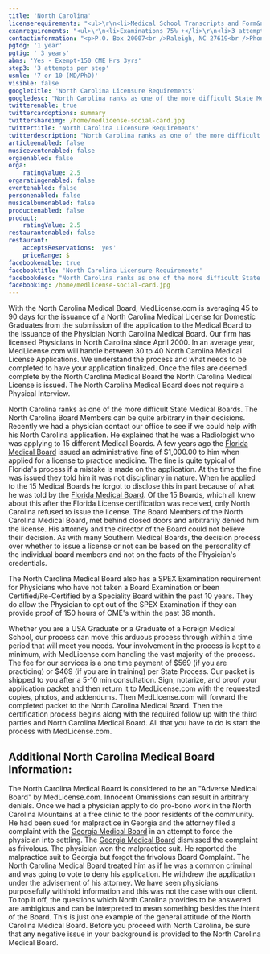```yaml
---
title: 'North Carolina'
licenserequirements: "<ul>\r\n<li>Medical School Transcripts and Form&nbsp;</li>\r\n<li>All PGY Training</li>\r\n<li>Fingerprint Cards/Background Check</li>\r\n<li>All State Medical Licenses (past/present)</li>\r\n<li>2 Physician References</li>\r\n<li>National or State Examination Scores</li>\r\n<li>ECFMG CVS Report or Fifth Pathway (exam chart)</li>\r\n<li>FCVS required if a packet has been established</li>\r\n</ul>"
examrequirements: "<ul>\r\n<li>Examinations 75% +</li>\r\n<li>3 attempt limit Step 3 of the USMLE</li>\r\n<li>7 year limit- USMLE or 10 years if (Md/Phd)</li>\r\n<li>1 year PGY for USA Grads</li>\r\n<li>3 year PGY for International Grads</li>\r\n<li>Yes - 10 year rule or SPEX or 150 CME hrs</li>\r\n<li>State Exam Accepted if Pre-1975</li>\r\n</ul>"
contactinformation: "<p>P.O. Box 20007<br />Raleigh, NC 27619<br />Phone: (919) 326-1100<br />Fax (919) 326-1131</p>\r\n<p><a href=\"https://www.ncmedboard.org/\">www.ncmedboard.org</a></p>"
pgtdg: '1 year'
pgtig: ' 3 years'
abms: 'Yes - Exempt-150 CME Hrs 3yrs'
step3: '3 attempts per step'
usmle: '7 or 10 (MD/PhD)'
visible: false
googletitle: 'North Carolina Licensure Requirements'
googledesc: "North Carolina ranks as one of the more difficult State Medical Boards. However, licensure is averaging 45 to 90 days for Domestic Graduates from the submission of the application to the Medical Board to the issuance of the Physician North Carolina Medical Board. \r\n"
twitterenable: true
twittercardoptions: summary
twittershareimg: /home/medlicense-social-card.jpg
twittertitle: 'North Carolina Licensure Requirements'
twitterdescription: "North Carolina ranks as one of the more difficult State Medical Boards. However, licensure is averaging 45 to 90 days for Domestic Graduates from the submission of the application to the Medical Board to the issuance of the Physician North Carolina Medical Board. \r\n"
articleenabled: false
musiceventenabled: false
orgaenabled: false
orga:
    ratingValue: 2.5
orgaratingenabled: false
eventenabled: false
personenabled: false
musicalbumenabled: false
productenabled: false
product:
    ratingValue: 2.5
restaurantenabled: false
restaurant:
    acceptsReservations: 'yes'
    priceRange: $
facebookenable: true
facebooktitle: 'North Carolina Licensure Requirements'
facebookdesc: "North Carolina ranks as one of the more difficult State Medical Boards. However, licensure is averaging 45 to 90 days for Domestic Graduates from the submission of the application to the Medical Board to the issuance of the Physician North Carolina Medical Board. \r\n"
facebookimg: /home/medlicense-social-card.jpg
---
```


<p>With the North Carolina Medical Board, MedLicense.com is averaging 45 to 90 days for the issuance of a North Carolina Medical License for Domestic Graduates from the submission of the application to the Medical Board to the issuance of the Physician North Carolina Medical Board. Our firm has licensed Physicians in North Carolina since April 2000. In an average year, MedLicense.com will handle between 30 to 40 North Carolina Medical License Applications. We understand the process and what needs to be completed to have your application finalized. Once the files are deemed complete by the North Carolina Medical Board the North Carolina Medical License is issued. The North Carolina Medical Board does not require a Physical Interview.</p>
<p>North Carolina ranks as one of the more difficult State Medical Boards. The North Carolina Board Members can be quite arbitrary in their decisions. Recently we had a physician contact our office to see if we could help with his North Carolina application. He explained that he was a Radiologist who was applying to 15 different Medical Boards. A few years ago the <a href="../../licensure-information/state-licensure-requirements/florida">Florida Medical Board</a> issued an administrative fine of $1,000.00 to him when applied for a license to practice medicine. The fine is quite typical of Florida's process if a mistake is made on the application. At the time the fine was issued they told him it was not disciplinary in nature. When he applied to the 15 Medical Boards he forgot to disclose this in part because of what he was told by the <a href="../../licensure-information/state-licensure-requirements/florida">Florida Medical Board</a>. Of the 15 Boards, which all knew about this after the Florida License certification was received, only North Carolina refused to issue the license. The Board Members of the North Carolina Medical Board, met behind closed doors and arbitrarily denied him the license. His attorney and the director of the Board could not believe their decision. As with many Southern Medical Boards, the decision process over whether to issue a license or not can be based on the personality of the individual board members and not on the facts of the Physician's credentials.</p>
<p>The North Carolina Medical Board also has a SPEX Examination requirement for Physicians who have not taken a Board Examination or been Certified/Re-Certified by a Speciality Board within the past 10 years. They do allow the Physician to opt out of the SPEX Examination if they can provide proof of 150 hours of CME's within the past 36 month.</p>
<p>Whether you are a USA Graduate or a Graduate of a Foreign Medical School, our process can move this arduous process through within a time period that will meet you needs. Your involvement in the process is kept to a minimum, with MedLicense.com handling the vast majority of the process. The fee for our services is a one time payment of $569 (if you are practicing) or $469 (if you are in training) per State Process. Our packet is shipped to you after a 5-10 min consultation. Sign, notarize, and proof your application packet and then return it to MedLicense.com with the requested copies, photos, and addendums. Then MedLicense.com will forward the completed packet to the North Carolina Medical Board. Then the certification process begins along with the required follow up with the third parties and North Carolina Medical Board. All that you have to do is start the process with MedLicense.com.</p>
<h2 id="mcetoc_1ce9e9kah0">Additional North Carolina Medical Board Information:</h2>
<p>The North Carolina Medical Board is considered to be an "Adverse Medical Board" by MedLicense.com. Innocent Ommissions can result in arbitrary denials. Once we had a physician apply to do pro-bono work in the North Carolina Mountains at a free clinic to the poor residents of the community. He had been sued for malpractice in Georgia and the attorney filed a complaint with the <a href="../../licensure-information/state-licensure-requirements/georgia">Georgia Medical Board</a> in an attempt to force the physician into settling. The <a href="../../licensure-information/state-licensure-requirements/georgia">Georgia Medical Board</a> dismissed the complaint as frivolous. The physician won the malpractice suit. He reported the malpractice suit to Georgia but forgot the frivolous Board Complaint. The North Carolina Medical Board treated him as if he was a common criminal and was going to vote to deny his application. He withdrew the application under the advisement of his attorney. We have seen physicians purposefully withhold information and this was not the case with our client. To top it off, the questions which North Carolina provides to be answered are ambigious and can be interpreted to mean something besides the intent of the Board. This is just one example of the general attitude of the North Carolina Medical Board. Before you proceed with North Carolina, be sure that any negative issue in your background is provided to the North Carolina Medical Board.</p>